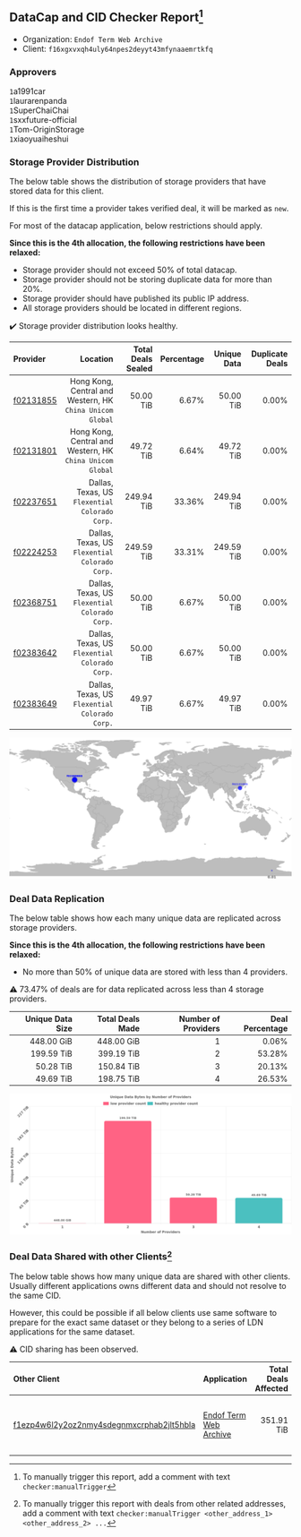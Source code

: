 ## DataCap and CID Checker Report[^1]
 - Organization: `Endof Term Web Archive`
 - Client: `f16xgxvxqh4uly64npes2deyyt43mfynaaemrtkfq`
### Approvers
`1`a1991car<br/>`1`laurarenpanda<br/>`1`SuperChaiChai<br/>`1`sxxfuture-official<br/>`1`Tom-OriginStorage<br/>`1`xiaoyuaiheshui


### Storage Provider Distribution
The below table shows the distribution of storage providers that have stored data for this client.

If this is the first time a provider takes verified deal, it will be marked as `new`.

For most of the datacap application, below restrictions should apply.

**Since this is the 4th allocation, the following restrictions have been relaxed:**
 - Storage provider should not exceed 50% of total datacap.
 - Storage provider should not be storing duplicate data for more than 20%.
 - Storage provider should have published its public IP address.
 - All storage providers should be located in different regions.

✔️ Storage provider distribution looks healthy.

| Provider                                              |                                                     Location | Total Deals Sealed | Percentage | Unique Data | Duplicate Deals |
| :---------------------------------------------------- | -----------------------------------------------------------: | -----------------: | ---------: | ----------: | --------------: |
| [f02131855](https://filfox.info/en/address/f02131855) | Hong Kong, Central and Western, HK<br/>`China Unicom Global` |          50.00 TiB |      6.67% |   50.00 TiB |           0.00% |
| [f02131801](https://filfox.info/en/address/f02131801) | Hong Kong, Central and Western, HK<br/>`China Unicom Global` |          49.72 TiB |      6.64% |   49.72 TiB |           0.00% |
| [f02237651](https://filfox.info/en/address/f02237651) |            Dallas, Texas, US<br/>`Flexential Colorado Corp.` |         249.94 TiB |     33.36% |  249.94 TiB |           0.00% |
| [f02224253](https://filfox.info/en/address/f02224253) |            Dallas, Texas, US<br/>`Flexential Colorado Corp.` |         249.59 TiB |     33.31% |  249.59 TiB |           0.00% |
| [f02368751](https://filfox.info/en/address/f02368751) |            Dallas, Texas, US<br/>`Flexential Colorado Corp.` |          50.00 TiB |      6.67% |   50.00 TiB |           0.00% |
| [f02383642](https://filfox.info/en/address/f02383642) |            Dallas, Texas, US<br/>`Flexential Colorado Corp.` |          50.00 TiB |      6.67% |   50.00 TiB |           0.00% |
| [f02383649](https://filfox.info/en/address/f02383649) |            Dallas, Texas, US<br/>`Flexential Colorado Corp.` |          49.97 TiB |      6.67% |   49.97 TiB |           0.00% |

<img src="https://raw.githubusercontent.com/data-preservation-programs/filplus-checker-assets/main/filecoin-project/filecoin-plus-large-datasets/issues/1683/1698423696431.png"/>

### Deal Data Replication
The below table shows how each many unique data are replicated across storage providers.


**Since this is the 4th allocation, the following restrictions have been relaxed:**
- No more than 50% of unique data are stored with less than 4 providers.

⚠️ 73.47% of deals are for data replicated across less than 4 storage providers.

| Unique Data Size | Total Deals Made | Number of Providers | Deal Percentage |
| ---------------: | ---------------: | ------------------: | --------------: |
|       448.00 GiB |       448.00 GiB |                   1 |           0.06% |
|       199.59 TiB |       399.19 TiB |                   2 |          53.28% |
|        50.28 TiB |       150.84 TiB |                   3 |          20.13% |
|        49.69 TiB |       198.75 TiB |                   4 |          26.53% |

<img src="https://raw.githubusercontent.com/data-preservation-programs/filplus-checker-assets/main/filecoin-project/filecoin-plus-large-datasets/issues/1683/1698423697202.png"/>

### Deal Data Shared with other Clients[^3]
The below table shows how many unique data are shared with other clients.
Usually different applications owns different data and should not resolve to the same CID.

However, this could be possible if all below clients use same software to prepare for the exact same dataset or they belong to a series of LDN applications for the same dataset.

⚠️ CID sharing has been observed.

| Other Client                                                                                                          | Application                                                                                            | Total Deals Affected | Unique CIDs | Approvers                                                                                            |
| :-------------------------------------------------------------------------------------------------------------------- | :----------------------------------------------------------------------------------------------------- | -------------------: | ----------: | :--------------------------------------------------------------------------------------------------- |
| [f1ezp4w6l2y2oz2nmy4sdegnmxcrphab2jlt5hbla](https://filfox.info/en/address/f1ezp4w6l2y2oz2nmy4sdegnmxcrphab2jlt5hbla) | [Endof Term Web Archive](https://github.com/filecoin-project/filecoin-plus-large-datasets/issues/1684) |           351.91 TiB |       8,562 | `2`laurarenpanda<br/>`1`newwebgroup<br/>`1`Normalnoise<br/>`1`SuperChaiChai<br/>`1`Tom-OriginStorage |

[^1]: To manually trigger this report, add a comment with text `checker:manualTrigger`

[^2]: Deals from those addresses are combined into this report as they are specified with `checker:manualTrigger`

[^3]: To manually trigger this report with deals from other related addresses, add a comment with text `checker:manualTrigger <other_address_1> <other_address_2> ...`
